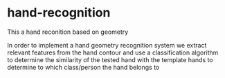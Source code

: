 # hand-recognition
<p>This a hand reconition based on geometry </p>

<p>In order to implement a hand geometry recognition system we extract relevant features from the hand contour and use a
classification algorithm to determine the similarity of the tested hand with the template hands to
determine to which class/person the hand belongs to</p>
